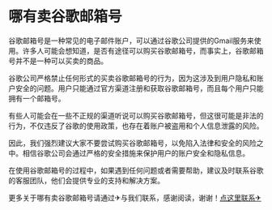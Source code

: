 # 哪有卖谷歌邮箱号

谷歌邮箱号是一种常见的电子邮件账户，可以通过谷歌公司提供的Gmail服务来使用。许多人可能会想知道，是否有途径可以购买谷歌邮箱号，而事实上，谷歌邮箱号并不是一种可以买卖的商品。

谷歌公司严格禁止任何形式的买卖谷歌邮箱号的行为，因为这涉及到用户隐私和账户安全的问题。用户只能通过官方渠道注册和获取谷歌邮箱号，而且每个用户只能拥有一个邮箱号。

有些人可能会在一些不正规的渠道听说可以购买谷歌邮箱号，但这很可能是非法的行为，不仅违反了谷歌的使用政策，也存在着账户被盗用和个人信息泄露的风险。

因此，我们强烈建议大家不要尝试购买谷歌邮箱号，以免陷入法律和安全的风险之中。相信谷歌公司会通过严格的安全措施来保护用户的账户安全和隐私信息。

在使用谷歌邮箱号的过程中，如果遇到任何问题或者需要帮助，建议及时联系谷歌的客服团队，他们会提供专业的支持和解决方案。

更多关于哪有卖谷歌邮箱号请通过✈与我们联系，感谢阅读，谢谢！[点这里联系✈](https://c.k02.cc)